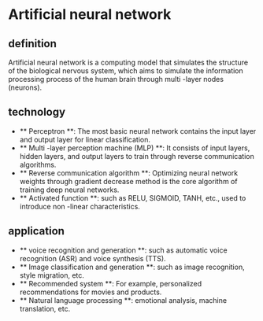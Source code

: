 # Artificial neural network

## definition

Artificial neural network is a computing model that simulates the structure of the biological nervous system, which aims to simulate the information processing process of the human brain through multi -layer nodes (neurons).

## technology

- ** Perceptron **: The most basic neural network contains the input layer and output layer for linear classification.
- ** Multi -layer perception machine (MLP) **: It consists of input layers, hidden layers, and output layers to train through reverse communication algorithms.
- ** Reverse communication algorithm **: Optimizing neural network weights through gradient decrease method is the core algorithm of training deep neural networks.
- ** Activated function **: such as RELU, SIGMOID, TANH, etc., used to introduce non -linear characteristics.

## application

- ** voice recognition and generation **: such as automatic voice recognition (ASR) and voice synthesis (TTS).
- ** Image classification and generation **: such as image recognition, style migration, etc.
- ** Recommended system **: For example, personalized recommendations for movies and products.
- ** Natural language processing **: emotional analysis, machine translation, etc.